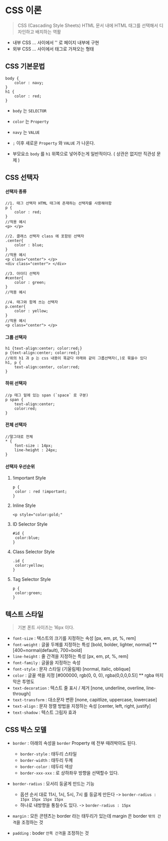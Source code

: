 # CSS 이론

> CSS (Cascading Style Sheets)
> HTML 문서 내에 HTML 태그를 선택해서 디자인하고 배치하는 역활

* 내부 CSS <head>...</head> 사이에서 '<style>...</style>' 로 페이지 내부에 구현
* 외부 CSS <head>...</head> 사이에서 <link> 태그로 가져오는 형태



## CSS 기본문법

```
body {
	color : navy;
}
h1 {
	color : red;
}
```



* `body` 는 `SELECTOR`

* `color` 는 `Property`
* `navy` 는 `VALUE`

* `;` 이후 새로운 `Property` 와 `VALUE` 가 나온다.
* 부모요소 `body` 를 `h1` 위쪽으로 넣어주는게 일반적이다. ( 상관은 없지만 직관성 문제 )



## CSS 선택자

#### 선택자 종류

```
//1. 태그 선택자 HTML 태그에 존재하는 선택자를 사용해야함
p {
	color : red;
}
//적용 예시
<p> </p>

//2. 클래스 선택자 class 에 포함된 선택자
.center{
	color : blue;
}
//적용 예시
<p class="center"> </p>
<div class="center"> </div>

//3. 아이디 선택자
#center{
	color : green;
}
//적용 예시

//4. 태그와 함께 쓰는 선택자
p.center{
	color : yellow;
}
//적용 예시
<p class="center"> </p>
```



#### 그룹 선택자

```
h1 {text-align:center; color:red;}
p {text-align:center; color:red;}
//위의 h1 과 p 는 css 내용이 똑같다 아래와 같이 그룹선택자(,)로 묶을수 있다
h1, p {
	text-align:center, color:red;
}
```



#### 하위 선택자

````
//p 태그 밑에 있는 span (`space` 로 구분) 
p span {
	text-align:center;
	color:red;
}
````



#### 전체 선택자

````
//말그대로 전체
* {
	font-size : 14px; 
	line-height : 24px;
}
````



#### 선택자 우선순위

1. !important Style

   ```
   p {
   	color : red !important;
   }
   ```

2. Inline Style

   ```
   <p style="color:gold;"
   ```

3. ID Selector Style

   ```
   #id {
   	color:blue;
   }
   ```

4. Class Selector Style

   ```
   .id {
   	color:yellow;
   }
   ```

5. Tag Selector Style 

   ```
   p {
   	color:green;
   }
   ```

   

## 텍스트 스타일

>  기본 폰트 사이즈는 16px 이다.

* `font-size` : 텍스트의 크기를 지정하는 속성 [px, em, pt, %, rem]
* `font-weight` : 글꼴 두께를 지정하는 특성 [bold, bolder, lighter, normal] **[400=normal(default), 700=bold]
* `line-height` : 줄 간격을 지정하는 특성 [px, em, pt, %, rem]
* `font-family` : 글꼴을 지정하는 속성
* `font-style` : 문자 스타일 (기울림체) [normal, italic, oblique]
* `color` : 글꼴 색을 지정 [#000000, rgb(0, 0, 0), rgba(0,0,0,0.5)] ** rgba 마지막은 투명도
* `text-decoration` : 텍스트 줄 표시 / 제거 [none, underline, overline, line-through]
* `text-transform` : 대소문자 변환 [none, capitlize, uppercase, lowercase]
* `text-align` : 문자 정렬 방법을 지정하는 속성 [center, left, right, justify]
* `text-shadow` : 텍스트 그림자 효과 



## CSS 박스 모델

* `border` :  아래의 속성을 `border` Property 에 전부 때려박아도 된다.
  * `border-style` : 태두리 스타일
  * `border-width` : 태두리 두께
  * `border-color` : 테두리 색상
  * `border-xxx-xxx` : 로 상하좌우 방향을 선택할수 있다.
* `border-radius` : 모서리 둥굴게 만드는 기능
  * 옵션 순서 대로 11시, 1시, 5시, 7시 를 둥글게 만든다 -> `border-radius : 15px 15px 15px 15px`
  * 하나로 내방향을 퉁칠수도 있다. -> `border-radius : 15px`

* `margin` : 모든 콘텐츠는 border 라는 태두리가 있는데 margin 은 border `밖의 간격`을 조정하는 것
* `padding` : boder `안쪽 간격`을 조정하는 것 